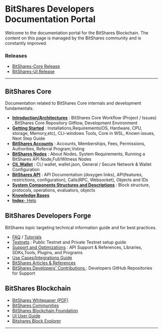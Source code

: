 # BitShares Developers Documentation Portal

Welcome to the documentation portal for the BitShares Blockchain. The content on this page is managed by the BitShares community and is constantly improved.

### Releases
- [BitShares-Core Release](https://github.com/bitshares/bitshares-core/releases)
- [BitShares-UI Release](https://github.com/bitshares/bitshares-ui/releases)

***

## BitShares Core
Documentation related to BitShares Core internals and development fundamentals. 

- [**Introduction/Architectures**](/core/intro/README.md#introduction--architectures)
  : BitShares Core Workflow (Project / Issues) , BitShares Core Repository Gitflow, Development Environment
- [**Getting Started**](/core/installation/README.md#development-environment--getting-started)
  : Installations,Requirements(OS, Hardware, CPU, storage, Memory,etc), CLI-windows Tools, Core in WSL, Known issues, Next Step Guide
- [**BitShares Accounts**](/core/accounts/README.md#bitshares-accounts)
  : Accounts, Memberships, Fees, Permissions, Authorities, Referral Program,Voting 
- [**BitShares Nodes**](/core/nodes_full_witness/README.md#bitshares-nodes)
  : About Nodes, System Requirements, Running a BitShares API Node,Full/Witness Nodes
- [**Cli_Wallet**](/core/wallet/README.md#cli_wallet-and-the-connectivity)
  : CLI wallet, wallet.json, General / Secure Network & Wallet Configuration
- [**BitShares API**](/core/api/README.md#bitshares-api) 
  : API Documentation (doxygen links), API(features, restrictions, configuration), Calls(RPC, Websocket), Objects and IDs
- [**System Components Structures and Descriptions**](/core/components/README.md#components-structures-and-descriptions)
  : Block structure, protocols, operations, evaluators, objects
- [**Knowledge Bases**](/core/knowledge_base/README.md#knowledge-base)
- [**Index**- Help](/core/help/index.md#help)

## BitShares Developers Forge
BitShares topic targeting technical information guide and for best practices.

- [FAQ](/core/tutorials/FAQ.md#frequently-asked-questions---list-all) / [Tutorials](/core/tutorials/Readme.md#tutorials) 
- [Testnets](/core/testnets/README.md#testnets)
  : Public Testnet and Private Testnet setup guide
- [Support and Optimizations](/forge/supports.md#support-and-optimizations) 
  : API Support & References, Libraries, SDKs,Tools, Plugins, and Programs  
- [Use Cases/Integrations Guide](/forge/use_cases/README.md#use-cases-and-integrations-guide)
- [BitShares Articles & References](/forge/by_community.md#bitshares-articles--references) 
- [BitShares Developers' Contributions ](/forge/by_community.md#bitshares-developers-contributions)
  : Developers GitHub Repositories for Support

## BitShares Blockchain
- [BitShares Whitepaper (PDF)](http://www.bitshares.foundation/papers/BitSharesBlockchain.pdf)
- [BitShares Communities](/core/bitshares_blockchain/README.md#bitshares-communities)
- [BitShares Blockchain Foundation](/core/bitshares_blockchain/README.md#bitshares-blockchain)
- [UI User Guide](https://github.com/bitshares/how.bitshares.works/tree/master/bbf/user_guide#user-guide)
- [Bitshares Block Explorer](/core/bitshares_blockchain/README.md#bitshares-block-exploer)


***


